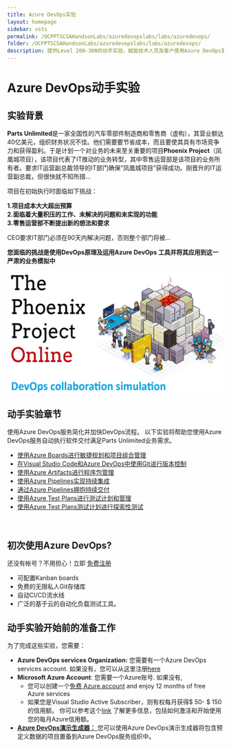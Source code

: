 ```yaml
---
title: Azure DevOps实验
layout: homepage
sidebar: vsts
permalink: /OCPPTSCSAHandsonLabs/azuredevopslabs/labs/azuredevops/
folder: /OCPPTSCSAHandsonLabs/azuredevopslabs/labs/azuredevops/
description: 提供Level 200-300的动手实验，赋能技术人员及客户使用Azure DevOps更好的实现敏捷业务
---
```



#  Azure DevOps动手实验
## 实验背景
**Parts Unlimited**是一家全国性的汽车零部件制造商和零售商（虚构），其营业额达40亿美元，组织财务状况不佳。他们需要要节省成本，而且要使其具有市场竞争力和获得盈利。于是计划一个对业务的未来至关重要的项目**Phoenix Project**（凤凰城项目），该项目代表了IT推动的业务转型，其中零售运营部是该项目的业务所有者。要求IT运营副总裁领导的IT部门确保“凤凰城项目”获得成功。刚晋升的IT运营副总裁，但很快就不知所措...

项目在初始执行时面临如下挑战：

**1.项目成本大大超出预算**  
**2.面临着大量积压的工作、未解决的问题和未实现的功能**  
**3.零售运营部不断提出新的想法和要求**

CEO要求IT部门必须在90天内解决问题，否则整个部门将被...

**您面临的挑战是使用DevOps原理及运用Azure DevOps 工具并将其应用到这一严肃的业务模拟中**

   ![](/OCPPTSCSAHandsonLabs/azuredevopslabs/labs/azuredevops/images/PhoenixProject.png)  
   


 
</div>
</div>
</div>
<div class="tab-content bg-color-wit-mlr">
<div id="services-labs" class="container tab-pane active">

<div class="col-sm-12">
   <h2>动手实验章节</h2>
   <div class="row equal-height-columns">
      <div class="col-sm-4 col-xs-12">

   <div>
      <p>使用Azure DevOps服务简化并加快DevOps流程。 以下实验将帮助您使用Azure DevOps服务自动执行软件交付满足Parts Unlimited业务需求。</p>
   </div>
         <div class="bg-color-grey equal-height-column mar-left-40">
            <ul>
               <li><a href="/OCPPTSCSAHandsonLabs/azuredevopslabs/labs/azuredevops/agile/" class="barleft">使用Azure Boards进行敏捷规划和项目组合管理 </a></li>
               <li><a href="/OCPPTSCSAHandsonLabs/azuredevopslabs/labs/azuredevops/git/" class="barleft">在Visual Studio Code和Azure DevOps中使用Git进行版本控制  </a></li>
               <li><a href="/OCPPTSCSAHandsonLabs/azuredevopslabs/labs/azuredevops/packagemanagement/" class="barleft">使用Azure Artifacts进行程序包管理</a></li>
               <li><a href="/OCPPTSCSAHandsonLabs/azuredevopslabs/labs/azuredevops/continuousintegration/" class="barleft">使用Azure Pipelines实现持续集成</a></li>
               <li><a href="/OCPPTSCSAHandsonLabs/azuredevopslabs/labs/azuredevops/continuousdeployment/" class="barleft">通过Azure Pipelines拥抱持续交付</a></li>
               <li><a href="/OCPPTSCSAHandsonLabs/azuredevopslabs/labs/azuredevops/testmanagement/" class="barleft">使用Azure Test Plans进行测试计划和管理</a></li>
               <li><a href="/OCPPTSCSAHandsonLabs/azuredevopslabs/labs/azuredevops/exploratorytesting/" class="barleft">使用Azure Test Plans测试计划进行探索性测试</a></li>
     





   </div>
</div>

<div class="col-sm-10" style="padding-top:20px">
   <h2>初次使用Azure DevOps?</h2>
   <div style="margin-top:2px">
     还没有帐号？不用担心！立即
<a href="https://go.microsoft.com/fwlink/?LinkId=2014881" class="barleft">免费注册 </a>

 <ul class="tick">
         <li>可配置Kanban boards</li>
         <li>免费的无限私人Git存储库</li>
         <li>自动CI/CD流水线</li>
         <li>广泛的基于云的自动化负载测试工具。</li>
</div>


<div class="col-sm-12">
   <h2>动手实验开始前的准备工作</h2>
   为了完成这些实验，您需要：
   <ul>
      <li>
         <strong>Azure DevOps services Organization:</strong> 您需要有一个Azure DevOps services account. 如果没有，您可以从这里注册<a href="https://www.visualstudio.com/" target="_blank">here</a>
      </li>
      <li>
         <strong>Microsoft Azure Account</strong>: 您需要一个Azure账号. 如果没有, 
         <ul>
            <li>
               您可以创建一个<a href="https://azure.microsoft.com/en-us/free/" target="_blank">免费 Azure account</a> and enjoy 12 months of free Azure services
            </li>
            <li>
               如果您是Visual Studio Active Subscriber，则有权每月获得$ 50- $ 150的信用额。 你可以参考这个<a href="https://azure.microsoft.com/en-us/pricing/member-offers/msdn-benefits-details/" target="_blank">link</a> 了解更多信息，包括如何激活和开始使用您的每月Azure信用额。
            </li>
         </ul>
      </li>
      <li>
         <a href="https://azuredevopsdemogenerator.azurewebsites.net" target="_blank"><strong> Azure DevOps演示生成器：</strong> </a>您可以使用Azure DevOps演示生成器将包含预定义数据的项目置备到Azure DevOps服务组织中。
      </li>
   </ul>
</div>